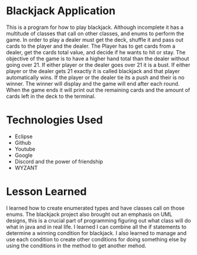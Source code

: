 # Blackjack Application
This is a program for how to play blackjack. Although incomplete it has a multitude of classes that call on other classes, and enums to perform the game. In order to play a dealer must get the deck, shuffle it and pass out cards to the player and the dealer. The Player has to get cards from a dealer, get the cards total value, and decide if he wants to hit or stay. The objective of the game is to have a higher hand total than the dealer without going over 21. If either player or the dealer goes over 21 it is a bust. If either player or the dealer gets 21 exactly it is called blackjack and that player automatically wins. If the player or the dealer tie its a push and their is no winner. The winner will display and the game will end after each round. When the game ends it will print out the remaining cards and the amount of cards left in the deck to the terminal.

# Technologies Used
* Eclipse
* Github
* Youtube
* Google
* Discord and the power of friendship
* WYZANT 

# Lesson Learned
I learned how to create enumerated types and have classes call on those enums. The blackjack project also brought out an emphasis on UML designs, this is a crucial part of programming figuring out what class will do what in java and in real life. I learned I can combine all the if statements to determine a winning condition for blackjack. I also learned to manage and use each condition to create other conditions for doing something else by using the conditions in the method to get another mehod.
